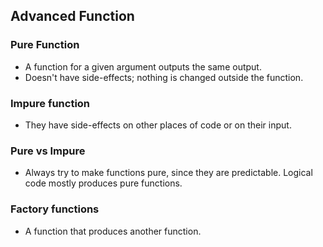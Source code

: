 ## Advanced Function

### Pure Function

- A function for a given argument outputs the same output.
- Doesn't have side-effects; nothing is changed outside the function.

### Impure function

- They have side-effects on other places of code or on their input.

### Pure vs Impure

- Always try to make functions pure, since they are predictable. Logical code mostly produces pure functions.

### Factory functions

- A function that produces another function.
